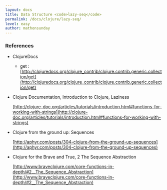 ```yaml
---
layout: docs
title: Data Structure <code>lazy-seq</code>
permalink: /docs/clojure/lazy-seq/
level: easy
author: mathonsunday
---
```



### References

- ClojureDocs
	- get : [http://clojuredocs.org/clojure_contrib/clojure.contrib.generic.collection/get](http://clojuredocs.org/clojure_contrib/clojure.contrib.generic.collection/get)

- Clojure Documentation, Introduction to Clojure, Laziness

    [http://clojure-doc.org/articles/tutorials/introduction.html#functions-for-working-with-strings](http://clojure-doc.org/articles/tutorials/introduction.html#functions-for-working-with-strings)

- Clojure from the ground up: Sequences

    [http://aphyr.com/posts/304-clojure-from-the-ground-up-sequences](http://aphyr.com/posts/304-clojure-from-the-ground-up-sequences)

- Clojure for the Brave and True, 2 The Sequence Abstraction

    [http://www.braveclojure.com/core-functions-in-depth/#2__The_Sequence_Abstraction](http://www.braveclojure.com/core-functions-in-depth/#2__The_Sequence_Abstraction)
